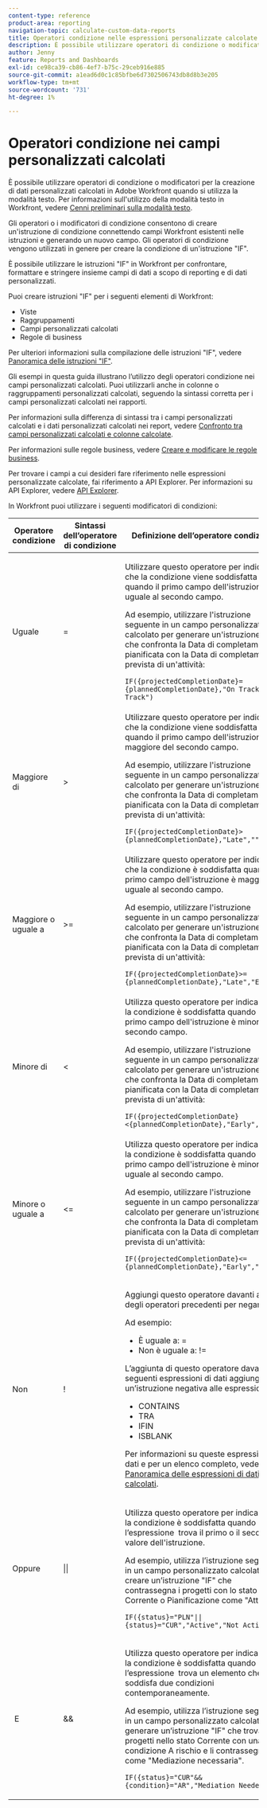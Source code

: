 ```yaml
---
content-type: reference
product-area: reporting
navigation-topic: calculate-custom-data-reports
title: Operatori condizione nelle espressioni personalizzate calcolate
description: È possibile utilizzare operatori di condizione o modificatori per la creazione di dati personalizzati calcolati in Adobe Workfront quando si utilizza la modalità testo.
author: Jenny
feature: Reports and Dashboards
exl-id: ce98ca39-cb86-4ef7-b75c-29ceb916e885
source-git-commit: a1ead6d0c1c85bfbe6d7302506743db8d8b3e205
workflow-type: tm+mt
source-wordcount: '731'
ht-degree: 1%

---
```


# Operatori condizione nei campi personalizzati calcolati

<!-- Audited: 2/2024 -->

È possibile utilizzare operatori di condizione o modificatori per la creazione di dati personalizzati calcolati in Adobe Workfront quando si utilizza la modalità testo. Per informazioni sull&#39;utilizzo della modalità testo in Workfront, vedere [Cenni preliminari sulla modalità testo](../../../reports-and-dashboards/reports/text-mode/understand-text-mode.md).

Gli operatori o i modificatori di condizione consentono di creare un&#39;istruzione di condizione connettendo campi Workfront esistenti nelle istruzioni e generando un nuovo campo. Gli operatori di condizione vengono utilizzati in genere per creare la condizione di un&#39;istruzione &quot;IF&quot;.

È possibile utilizzare le istruzioni &quot;IF&quot; in Workfront per confrontare, formattare e stringere insieme campi di dati a scopo di reporting e di dati personalizzati.

Puoi creare istruzioni &quot;IF&quot; per i seguenti elementi di Workfront:

* Viste
* Raggruppamenti
* Campi personalizzati calcolati
* Regole di business

Per ulteriori informazioni sulla compilazione delle istruzioni &quot;IF&quot;, vedere [&#x200B; Panoramica delle istruzioni &quot;IF&quot;](../../../reports-and-dashboards/reports/calc-cstm-data-reports/if-statements-overview.md).

Gli esempi in questa guida illustrano l’utilizzo degli operatori condizione nei campi personalizzati calcolati. Puoi utilizzarli anche in colonne o raggruppamenti personalizzati calcolati, seguendo la sintassi corretta per i campi personalizzati calcolati nei rapporti.

Per informazioni sulla differenza di sintassi tra i campi personalizzati calcolati e i dati personalizzati calcolati nei report, vedere [Confronto tra campi personalizzati calcolati e colonne calcolate](../../../reports-and-dashboards/reports/calc-cstm-data-reports/calculated-custom-fields-calculated-columns.md).

Per informazioni sulle regole business, vedere [Creare e modificare le regole business](/help/quicksilver/administration-and-setup/set-up-workfront/configure-system-defaults/business-rules.md).

Per trovare i campi a cui desideri fare riferimento nelle espressioni personalizzate calcolate, fai riferimento a API Explorer. Per informazioni su API Explorer, vedere [API Explorer](../../../wf-api/general/api-explorer.md).

In Workfront puoi utilizzare i seguenti modificatori di condizioni:

<table style="table-layout:auto"> 
 <col> 
 <col> 
 <col> 
 <thead> 
  <tr> 
   <th>Operatore condizione</th> 
   <th>Sintassi dell’operatore di condizione</th> 
   <th>Definizione dell’operatore condizione</th> 
  </tr> 
 </thead> 
 <tbody> 
  <tr> 
   <td>Uguale</td> 
   <td>= </td> 
   <td> <p>Utilizzare questo operatore per indicare che la condizione viene soddisfatta quando il primo campo dell'istruzione è uguale al secondo campo.</p> <p>Ad esempio, utilizzare l'istruzione seguente in un campo personalizzato calcolato per generare un'istruzione "IF" che confronta la Data di completamento pianificata con la Data di completamento prevista di un'attività: </p><p><code>IF({projectedCompletionDate}={plannedCompletionDate},"On Track","Off Track")</code></p> </td> 
  </tr> 
  <tr> 
   <td>Maggiore di </td> 
   <td>&gt; </td> 
   <td>Utilizzare questo operatore per indicare che la condizione viene soddisfatta quando il primo campo dell'istruzione è maggiore del secondo campo. <p>Ad esempio, utilizzare l'istruzione seguente in un campo personalizzato calcolato per generare un'istruzione "IF" che confronta la Data di completamento pianificata con la Data di completamento prevista di un'attività: </p><p><code>IF({projectedCompletionDate}&gt;{plannedCompletionDate},"Late","")</code></p></td> 
  </tr> 
  <tr> 
   <td>Maggiore o uguale a </td> 
   <td>&gt;= </td> 
   <td>Utilizzare questo operatore per indicare che la condizione è soddisfatta quando il primo campo dell'istruzione è maggiore o uguale al secondo campo. <p>Ad esempio, utilizzare l'istruzione seguente in un campo personalizzato calcolato per generare un'istruzione "IF" che confronta la Data di completamento pianificata con la Data di completamento prevista di un'attività: </p><p><code>IF({projectedCompletionDate}&gt;={plannedCompletionDate},"Late","Early")</code></p></td> 
  </tr> 
  <tr> 
   <td>Minore di </td> 
   <td>&lt; </td> 
   <td>Utilizza questo operatore per indicare che la condizione è soddisfatta quando  il primo campo dell'istruzione è minore del secondo campo. <p>Ad esempio, utilizzare l'istruzione seguente in un campo personalizzato calcolato per generare un'istruzione "IF" che confronta la Data di completamento pianificata con la Data di completamento prevista di un'attività: </p><p><code>IF({projectedCompletionDate}&lt;{plannedCompletionDate},"Early","")</code></p></td> 
  </tr> 
  <tr> 
   <td>Minore o uguale a </td> 
   <td>&lt;= </td> 
   <td>Utilizza questo operatore per indicare che la condizione è soddisfatta quando  il primo campo dell'istruzione è minore o uguale al secondo campo. <p>Ad esempio, utilizzare l'istruzione seguente in un campo personalizzato calcolato per generare un'istruzione "IF" che confronta la Data di completamento pianificata con la Data di completamento prevista di un'attività: </p><p><code>IF({projectedCompletionDate}&lt;={plannedCompletionDate},"Early","Late")</code></p></td> 
  </tr> 
  <tr> 
   <td>Non </td> 
   <td>! </td> 
   <td> <p>Aggiungi questo operatore davanti a uno degli operatori precedenti per negarlo. </p> <p>Ad esempio: </p> 
    <ul> 
     <li>È uguale a: = </li> 
     <li>Non è uguale a: != </li> 
    </ul> <p>L’aggiunta di questo operatore davanti alle seguenti espressioni di dati aggiunge un’istruzione negativa alle espressioni: </p> 
    <ul> 
     <li>CONTAINS </li> 
     <li>TRA </li> 
     <li>IFIN </li> 
     <li>ISBLANK </li> 
    </ul> <p>Per informazioni su queste espressioni di dati e per un elenco completo, vedere <a href="../../../reports-and-dashboards/reports/calc-cstm-data-reports/calculated-data-expressions.md" class="MCXref xref">Panoramica delle espressioni di dati calcolati</a>. </p> </td> 
  </tr> 
  <tr> 
   <td>Oppure </td> 
   <td>|| </td> 
   <td> <p>Utilizza questo operatore per indicare che la condizione è soddisfatta quando l’espressione  trova il primo o il secondo valore dell'istruzione. </p> <p>Ad esempio, utilizza l’istruzione seguente in un campo personalizzato calcolato per creare un’istruzione "IF" che contrassegna i progetti con lo stato Corrente o Pianificazione come "Attivo": </p><p><code>IF({status}="PLN"||{status}="CUR","Active","Not Active")</code></p> </td> 
  </tr> 
  <tr> 
   <td> E </td> 
   <td>&amp;&amp; </td> 
   <td> <p>Utilizza questo operatore per indicare che la condizione è soddisfatta quando l’espressione  trova un elemento che soddisfa due condizioni contemporaneamente. </p> <p>Ad esempio, utilizza l’istruzione seguente in un campo personalizzato calcolato per generare un’istruzione "IF" che trova i progetti nello stato Corrente con una condizione A rischio e li contrassegna come "Mediazione necessaria". </p><p><code>IF({status}="CUR"&&{condition}="AR","Mediation Needed","")</code></p> </td> 
  </tr> 
 </tbody> 
</table>
